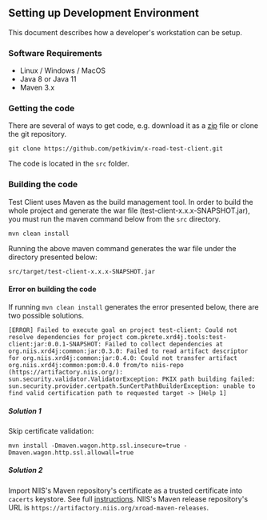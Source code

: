 ## Setting up Development Environment

This document describes how a developer's workstation can be setup.

### Software Requirements

* Linux / Windows / MacOS
* Java 8 or Java 11
* Maven 3.x

### Getting the code

There are several of ways to get code, e.g. download it as a [zip](https://github.com/petkivim/x-road-test-client/archive/master.zip) file or clone the git repository.

```
git clone https://github.com/petkivim/x-road-test-client.git
```

The code is located in the ```src``` folder.

### Building the code

Test Client uses Maven as the build management tool. In order to build the whole project and generate the war  file (test-client-x.x.x-SNAPSHOT.jar), you must run the maven command below from the ```src``` directory.

```
mvn clean install
```

Running the above maven command generates the war file under the directory presented below:

```
src/target/test-client-x.x.x-SNAPSHOT.jar
```
#### Error on building the code

If running ```mvn clean install``` generates the error presented below, there are two possible solutions.

```
[ERROR] Failed to execute goal on project test-client: Could not resolve dependencies for project com.pkrete.xrd4j.tools:test-client:jar:0.0.1-SNAPSHOT: Failed to collect dependencies at org.niis.xrd4j:common:jar:0.3.0: Failed to read artifact descriptor for org.niis.xrd4j:common:jar:0.4.0: Could not transfer artifact org.niis.xrd4j:common:pom:0.4.0 from/to niis-repo (https://artifactory.niis.org/): sun.security.validator.ValidatorException: PKIX path building failed: sun.security.provider.certpath.SunCertPathBuilderException: unable to find valid certification path to requested target -> [Help 1]
```

##### Solution 1

Skip certificate validation:

```
mvn install -Dmaven.wagon.http.ssl.insecure=true -Dmaven.wagon.http.ssl.allowall=true
```

##### Solution 2

Import NIIS's Maven repository's certificate as a trusted certificate into ```cacerts``` keystore. See full [instructions](Import-a-certificate-as-a-trusted-certificate.md). NIIS's Maven release repository's URL is ```https://artifactory.niis.org/xroad-maven-releases```.
